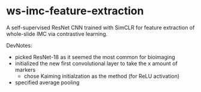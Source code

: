 # ws-imc-feature-extraction
A self-supervised ResNet CNN trained with SimCLR for feature extraction of whole-slide IMC via contrastive learning.


DevNotes:
- picked ResNet-18 as it seemed the most common for bioimaging
- initialized the new first convolutional layer to take the x amount of markers
    - chose Kaiming initialzation as the method (for ReLU activation)
- specified average pooling